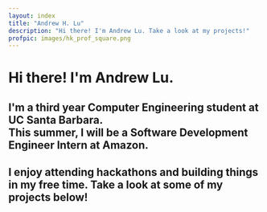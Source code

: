 ```yaml
---
layout: index
title: "Andrew H. Lu"
description: "Hi there! I'm Andrew Lu. Take a look at my projects!"
profpic: images/hk_prof_square.png
---
```


# Hi there! I'm Andrew Lu.

## I'm a third year Computer Engineering student at UC Santa Barbara.<br>This summer, I will be a Software Development Engineer Intern at Amazon.

## I enjoy attending hackathons and building things in my free time. Take a look at some of my projects below!